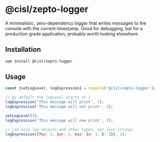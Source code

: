 # @cisl/zepto-logger

A minimalistic, zero-dependency logger that writes messages to the console with
the current timestamp. Good for debugging, but for a production grade
application, probably worth looking elsewhere.

## Installation

```bash
npm install @cisl/zepto-logger
```

## Usage

```javascript
const {setLogLevel, logExpression} = require('@cisl/zepto-logger');

// by default the logLevel starts at 1
logExpression('This message will print', 1);
logExpression('This message will not print', 2);

setLogLevel(2);
logExpression('This message will now print', 2);

// can also log objects and other types, not just strings
logExpression({foo: 1, bar: 2, baz: {a: 1, b: 2}}, 1);
```
